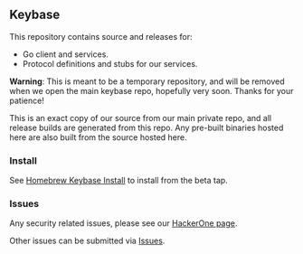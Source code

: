 ## Keybase

This repository contains source and releases for:

- Go client and services.
- Protocol definitions and stubs for our services.

**Warning**: This is meant to be a temporary repository, and will be removed when we open the main keybase repo, hopefully very soon.
Thanks for your patience!

This is an exact copy of our source from our main private repo, and all release builds are generated from this repo.
Any pre-built binaries hosted here are also built from the source hosted here.

### Install

See [Homebrew Keybase Install](https://github.com/keybase/homebrew-keybase#install) to install from the beta tap.

### Issues

Any security related issues, please see our [HackerOne page](https://hackerone.com/keybase).

Other issues can be submitted via [Issues](https://github.com/keybase/client-beta-beta/issues).
